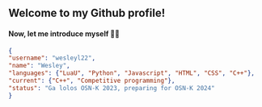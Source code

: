 ## Welcome to my Github profile!

#### Now, let me introduce myself 👀👀

```json
{
"username": "wesleyl22",
"name": "Wesley",
"languages": {"LuaU", "Python", "Javascript", "HTML", "CSS", "C++"},
"current": {"C++", "Competitive programming"},
"status": "Ga lolos OSN-K 2023, preparing for OSN-K 2024"
}
